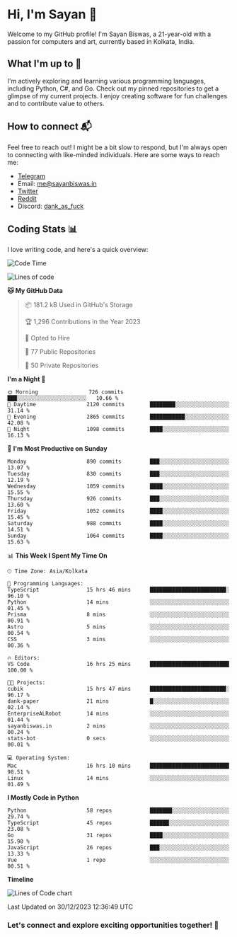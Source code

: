 # Hi, I'm Sayan 👋

Welcome to my GitHub profile! I'm Sayan Biswas, a 21-year-old with a passion for computers and art, currently based in Kolkata, India.

## What I'm up to 🚀

I'm actively exploring and learning various programming languages, including Python, C#, and Go. Check out my pinned repositories to get a glimpse of my current projects. I enjoy creating software for fun challenges and to contribute value to others.

## How to connect 📬

Feel free to reach out! I might be a bit slow to respond, but I'm always open to connecting with like-minded individuals. Here are some ways to reach me:

- [Telegram](https://t.me/dank_as_fuck)
- Email: [me@sayanbiswas.in](mailto:me@sayanbiswas.in)
- [Twitter](https://twitter.com/TheDankDel)
- [Reddit](https://www.reddit.com/user/dank_as_fuck_/)
- Discord: [dank_as_fuck](https://discordapp.com/users/506536929152466945)

## Coding Stats 📊

I love writing code, and here's a quick overview:

<!--START_SECTION:waka-->
![Code Time](http://img.shields.io/badge/Code%20Time-1%2C363%20hrs%2035%20mins-blue)

![Lines of code](https://img.shields.io/badge/From%20Hello%20World%20I%27ve%20Written-6.6%20million%20lines%20of%20code-blue)

**🐱 My GitHub Data** 

> 📦 181.2 kB Used in GitHub's Storage 
 > 
> 🏆 1,296 Contributions in the Year 2023
 > 
> 💼 Opted to Hire
 > 
> 📜 77 Public Repositories 
 > 
> 🔑 50 Private Repositories 
 > 
**I'm a Night 🦉** 

```text
🌞 Morning                726 commits         ███░░░░░░░░░░░░░░░░░░░░░░   10.66 % 
🌆 Daytime                2120 commits        ████████░░░░░░░░░░░░░░░░░   31.14 % 
🌃 Evening                2865 commits        ███████████░░░░░░░░░░░░░░   42.08 % 
🌙 Night                  1098 commits        ████░░░░░░░░░░░░░░░░░░░░░   16.13 % 
```
📅 **I'm Most Productive on Sunday** 

```text
Monday                   890 commits         ███░░░░░░░░░░░░░░░░░░░░░░   13.07 % 
Tuesday                  830 commits         ███░░░░░░░░░░░░░░░░░░░░░░   12.19 % 
Wednesday                1059 commits        ████░░░░░░░░░░░░░░░░░░░░░   15.55 % 
Thursday                 926 commits         ███░░░░░░░░░░░░░░░░░░░░░░   13.60 % 
Friday                   1052 commits        ████░░░░░░░░░░░░░░░░░░░░░   15.45 % 
Saturday                 988 commits         ████░░░░░░░░░░░░░░░░░░░░░   14.51 % 
Sunday                   1064 commits        ████░░░░░░░░░░░░░░░░░░░░░   15.63 % 
```


📊 **This Week I Spent My Time On** 

```text
🕑︎ Time Zone: Asia/Kolkata

💬 Programming Languages: 
TypeScript               15 hrs 46 mins      ████████████████████████░   96.10 % 
Python                   14 mins             ░░░░░░░░░░░░░░░░░░░░░░░░░   01.45 % 
Prisma                   8 mins              ░░░░░░░░░░░░░░░░░░░░░░░░░   00.91 % 
Astro                    5 mins              ░░░░░░░░░░░░░░░░░░░░░░░░░   00.54 % 
CSS                      3 mins              ░░░░░░░░░░░░░░░░░░░░░░░░░   00.36 % 

🔥 Editors: 
VS Code                  16 hrs 25 mins      █████████████████████████   100.00 % 

🐱‍💻 Projects: 
cubik                    15 hrs 47 mins      ████████████████████████░   96.17 % 
dank-paper               21 mins             █░░░░░░░░░░░░░░░░░░░░░░░░   02.14 % 
EnterpriseALRobot        14 mins             ░░░░░░░░░░░░░░░░░░░░░░░░░   01.44 % 
sayanbiswas.in           2 mins              ░░░░░░░░░░░░░░░░░░░░░░░░░   00.24 % 
stats-bot                0 secs              ░░░░░░░░░░░░░░░░░░░░░░░░░   00.01 % 

💻 Operating System: 
Mac                      16 hrs 10 mins      █████████████████████████   98.51 % 
Linux                    14 mins             ░░░░░░░░░░░░░░░░░░░░░░░░░   01.49 % 
```

**I Mostly Code in Python** 

```text
Python                   58 repos            ███████░░░░░░░░░░░░░░░░░░   29.74 % 
TypeScript               45 repos            ██████░░░░░░░░░░░░░░░░░░░   23.08 % 
Go                       31 repos            ████░░░░░░░░░░░░░░░░░░░░░   15.90 % 
JavaScript               26 repos            ███░░░░░░░░░░░░░░░░░░░░░░   13.33 % 
Vue                      1 repo              ░░░░░░░░░░░░░░░░░░░░░░░░░   00.51 % 
```



**Timeline**

![Lines of Code chart](https://raw.githubusercontent.com/Dank-del/Dank-del/main/assets/bar_graph.png)


 Last Updated on 30/12/2023 12:36:49 UTC
<!--END_SECTION:waka-->

### Let's connect and explore exciting opportunities together! 🚀
